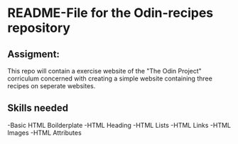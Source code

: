 # README-File for the Odin-recipes repository
## Assigment:
This repo will contain a exercise website of the "The Odin Project" corriculum concerned with creating a simple website containing three recipes on seperate websites.

## Skills needed

-Basic HTML Boilderplate
-HTML Heading
-HTML Lists
-HTML Links
-HTML Images
-HTML Attributes
